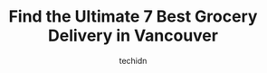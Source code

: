 ---
layout: ampstory
image: https://i0.wp.com/www.auto.or.id/wp-content/uploads/2023/06/kikis-grocery-delivery-0-vancouver-1686322315.jpeg?resize=640,853
author: techidn
featured: false
description: Vancouver, British Columbia, Canada is a haven for Grocery Delivery enthusiasts, boasting an impressive array of 7 top-notch establishments. Whether youre a seasoned connoisseur or simply c
title: Find the Ultimate 7 Best Grocery Delivery in Vancouver
cover:
   title: Find the Ultimate 7 Best Grocery Delivery in Vancouver
   subtitle: AUTO.OR.ID
   background: https://www.auto.or.id/wp-content/uploads/2023/06/kikis-grocery-delivery-0-vancouver-1686322315.jpeg

pages: 
 - layout: thirds
   top: <h1>#1 Davie Street Your Independent Grocer Vancouver</h1>
   bottom: "<p>The staff are the best thing about this place and a few of them go above and beyond for their customers. Its optimised for single people on a quick grocery shopping vi</p>"
   background: https://www.auto.or.id/wp-content/uploads/2023/06/kikis-grocery-delivery-1-vancouver-1686322317.jpeg
   backgroundblur: true
 - layout: thirds
   top: <h1>#2 Save-On-Foods</h1>
   bottom: "<p>2308 Cambie St, Vancouver, BC V5Z 2T8, Canada</p>"
   background: https://www.auto.or.id/wp-content/uploads/2023/06/kikis-grocery-delivery-2-vancouver-1686322317.jpeg
   cta:
      link: https://www.auto.or.id/find-the-ultimate-7-best-grocery-delivery-in-vancouver/
      text: Find the Ultimate 7 Best Grocery Delivery in Vancouver
 - layout: thirds
   top: <h1>#3 Choices Markets</h1>
   bottom: "<p>1202 Richards St, Vancouver, BC V6B 3G2, Canada</p>"
   background: https://images.unsplash.com/photo-1541443131876-44b03de101c5?ixlib=rb-4.0.3&ixid=MnwxMjA3fDB8MHxwaG90by1wYWdlfHx8fGVufDB8fHx8&auto=format&fit=crop&w=640&h=853&q=80
   cta:
      link: https://www.auto.or.id/find-the-ultimate-7-best-grocery-delivery-in-vancouver/
      text: Find the Ultimate 7 Best Grocery Delivery in Vancouver
 - layout: thirds
   top: <h1>#4 Save-On-Foods</h1>
   bottom: "<p>2949 Main St, Vancouver, BC V5T 3G4, Canada</p>"
   background: https://images.unsplash.com/photo-1583169215889-68d12eea7c1e?ixlib=rb-4.0.3&ixid=MnwxMjA3fDB8MHxwaG90by1wYWdlfHx8fGVufDB8fHx8&auto=format&fit=crop&w=640&h=853&q=80
   cta:
      link: https://www.auto.or.id/find-the-ultimate-7-best-grocery-delivery-in-vancouver/
      text: Find the Ultimate 7 Best Grocery Delivery in Vancouver
 - layout: thirds
   top: <h1>#5 Save-On-Foods</h1>
   bottom: "<p>3535 W 41st Ave, Vancouver, BC V6N 3E7, Canada</p>"
   background: https://images.unsplash.com/photo-1575052159402-d23d4fab400c?ixlib=rb-4.0.3&ixid=MnwxMjA3fDB8MHxwaG90by1wYWdlfHx8fGVufDB8fHx8&auto=format&fit=crop&w=640&h=853&q=80
   cta:
      link: https://www.auto.or.id/find-the-ultimate-7-best-grocery-delivery-in-vancouver/
      text: Find the Ultimate 7 Best Grocery Delivery in Vancouver
 - layout: thirds
   top: <h1>#6 Save-On-Foods</h1>
   bottom: "<p>2880 Bentall St, Vancouver, BC V5M 4H4, Canada</p>"
   background: https://images.unsplash.com/photo-1629240543128-7af4196c0bd0?ixlib=rb-4.0.3&ixid=MnwxMjA3fDB8MHxwaG90by1wYWdlfHx8fGVufDB8fHx8&auto=format&fit=crop&w=640&h=853&q=80
   cta:
      link: https://www.auto.or.id/find-the-ultimate-7-best-grocery-delivery-in-vancouver/
      text: Find the Ultimate 7 Best Grocery Delivery in Vancouver
 - layout: thirds
   top: <h1>#7 Buy-Low Foods</h1>
   bottom: "<p>370 E Broadway #200, Vancouver, BC V5T 4G5, Canada</p>"
   background: https://images.unsplash.com/photo-1639927671345-157606d5ac2e?ixlib=rb-4.0.3&ixid=MnwxMjA3fDB8MHxwaG90by1wYWdlfHx8fGVufDB8fHx8&auto=format&fit=crop&w=640&h=853&q=80
   cta:
      link: https://www.auto.or.id/find-the-ultimate-7-best-grocery-delivery-in-vancouver/
      text: Find the Ultimate 7 Best Grocery Delivery in Vancouver
 - layout: thirds
   middle: Continue reading...
   background: https://images.unsplash.com/photo-1622398703904-7ae5d55f8e1a?ixlib=rb-4.0.3&ixid=MnwxMjA3fDB8MHxwaG90by1wYWdlfHx8fGVufDB8fHx8&auto=format&fit=crop&w=640&h=853&q=80
   cta:
      link: https://www.auto.or.id/find-the-ultimate-7-best-grocery-delivery-in-vancouver/
      text: Find the Ultimate 7 Best Grocery Delivery in Vancouver

---